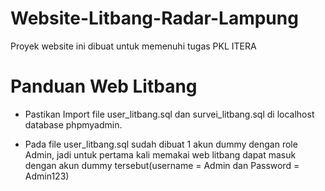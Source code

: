 # Website-Litbang-Radar-Lampung
Proyek website ini dibuat untuk memenuhi tugas PKL ITERA

# Panduan Web Litbang
* Pastikan Import file user_litbang.sql dan survei_litbang.sql di localhost database phpmyadmin.

* Pada file user_litbang.sql sudah dibuat 1 akun dummy dengan role Admin, jadi untuk pertama kali memakai web litbang dapat masuk dengan akun dummy tersebut(username = Admin dan Password = Admin123)


